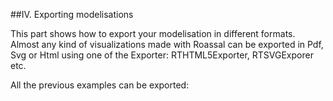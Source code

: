 

##IV\. Exporting modelisations

This part shows how to export your modelisation in different formats\. Almost any kind of visualizations made with Roassal can be exported in Pdf, Svg or Html using one of the Exporter: RTHTML5Exporter, RTSVGExporer etc\. 

All the previous examples can be exported:
